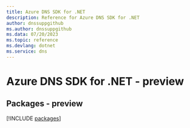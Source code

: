```yaml
---
title: Azure DNS SDK for .NET
description: Reference for Azure DNS SDK for .NET
author: dnssuppgithub
ms.author: dnssuppgithub
ms.data: 07/20/2023
ms.topic: reference
ms.devlang: dotnet
ms.service: dns
---
```

# Azure DNS SDK for .NET - preview
## Packages - preview
[!INCLUDE [packages](dns-index.md)]